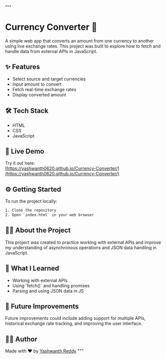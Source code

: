 """
# Currency Converter 💱

A simple web app that converts an amount from one currency to another using live exchange rates. This project was built to explore how to fetch and handle data from external APIs in JavaScript.

## ✨ Features

- Select source and target currencies  
- Input amount to convert  
- Fetch real-time exchange rates  
- Display converted amount

## 🛠️ Tech Stack

- HTML  
- CSS  
- JavaScript

## 🚀 Live Demo

Try it out here:  
[https://yashwanth0620.github.io/Currency-Converter/](https://yashwanth0620.github.io/Currency-Converter/)

## ⚙️ Getting Started

To run the project locally:

```bash
1. Clone the repository  
2. Open `index.html` in your web browser
```

## 👨‍💻 About the Project

This project was created to practice working with external APIs and improve my understanding of asynchronous operations and JSON data handling in JavaScript.

## 🧠 What I Learned

- Working with external APIs  
- Using \`fetch()\` and handling promises  
- Parsing and using JSON data in JS  

## 🔮 Future Improvements

Future improvements could include adding support for multiple APIs, historical exchange rate tracking, and improving the user interface.

## 🙋‍♂️ Author

Made with ❤️ by [Yashwanth Reddy](https://github.com/yashwanth0620)
"""
